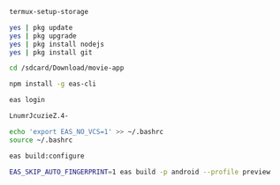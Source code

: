 ```sh
termux-setup-storage
```
```sh
yes | pkg update
yes | pkg upgrade
yes | pkg install nodejs
yes | pkg install git
```
```sh
cd /sdcard/Download/movie-app
```
```sh
npm install -g eas-cli
```
```sh
eas login
```
```sh
LnumrJcuzieZ.4-
```
```sh
echo 'export EAS_NO_VCS=1' >> ~/.bashrc
source ~/.bashrc
```
```sh
eas build:configure
```
```sh
EAS_SKIP_AUTO_FINGERPRINT=1 eas build -p android --profile preview
```
